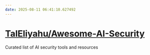 ```yaml
---
date: 2025-08-11 06:41:10.627492
---
```


# [TalEliyahu/Awesome-AI-Security](https://github.com/TalEliyahu/Awesome-AI-Security)

Curated list of AI security tools and resources